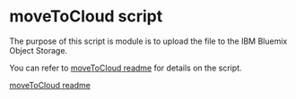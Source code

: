 
# moveToCloud script
The purpose of this script is module is to upload the file to the IBM Bluemix Object Storage. 

You can refer to [moveToCloud readme](https://github.com/arunwagle/DemoRepo/blob/master/clients/Mizuho/Reporting/src/main/bin/scripts/moveToCloud/moveToCloud_readme.html) for details on the script.

<a href="https://www.ibm.com/support/knowledgecenter/en/SS6NHC/com.ibm.swg.im.dashdb.doc/learn_how/moveToCloud_readme.html" target="_blank">moveToCloud readme</a>
